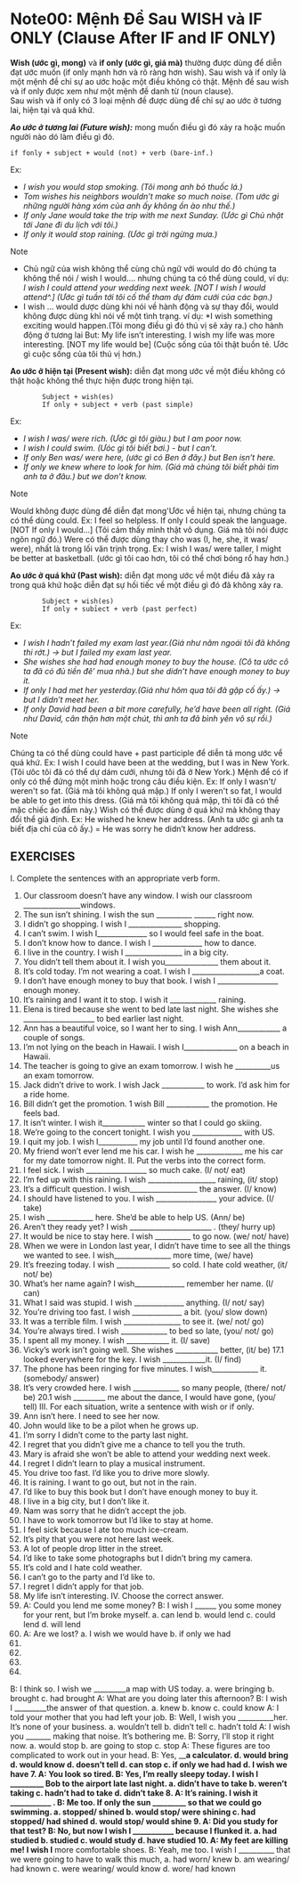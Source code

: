 # Note00: Mệnh Đề Sau WISH và IF ONLY (Clause After IF and IF ONLY)
**Wish (ước gì, mong)** và **if only (ước gì, giá mà)** thường được dùng để diễn đạt ước muốn (if only mạnh hơn và rõ ràng hơn wish). Sau wish và if only là một mệnh đề chỉ sự ao ước hoặc một điều 
không có thật. Mệnh đề sau wish và if only được xem như một mệnh đề danh từ (noun clause).<br>
Sau wish và if only có 3 loại mệnh đề được dùng để chỉ sự ao ước ở tương lai, hiện tại và quá khứ.

***Ao ước ở tương lai (Future wish):*** mong muốn điều gì đó xảy ra hoặc muốn người nào dó làm điều gì đó.
```
if fonly + subject + would (not) + verb (bare-inf.)
```
Ex: 
- *I wish you would stop smoking. (Tôi mong anh bỏ thuốc lá.)*
- *Tom wishes his neighbors wouldn’t make so much noise. (Tom ước gì những người hàng xóm của anh ấy không ồn ào như thế.)*
- *If only Jane would take the trip with me next Sunday. (Ước gì Chủ nhật tới Jane đi du lịch với tôi.)*
- *If only it would stop raining. (Ước gì trời ngừng mưa.)*

>[!NOTE]
>- Chủ ngữ của wish không thể cùng chủ ngữ với would do đó chúng ta không thể nói / wish I would.... nhưng chúng ta có thể dùng could, ví dụ:
>*I wish I could attend your wedding next week. [NOT I wish I would attend^.] (Ước gì tuần tới tôi cố thể tham dự đám cưới của các bạn.)*<br>
>- I wish ... would dược dùng khi nói về hành động và sự thay đổi, would không được dùng khỉ nói vể một tình trạng. ví dụ:
>*I wish something exciting would happen.(Tôi mong điều gì đó thú vị sẽ xảy ra.) cho hành động ở tương lai
But: My life isn’t interesting. I wish my life was more interesting. [NOT my life would be] (Cuộc sống của tôi thật buồn tẻ. Ước gì cuộc sống của tôi thú vị hơn.)

**Ao ước ở hiện tại (Present wish):** diễn đạt mong ước về một điều không có thật hoặc không thể thực hiện được trong hiện tại.
```
        Subject + wish(es)
        If only + subject + verb (past simple)
```
Ex:
- *I wish I was/ were rich. (Ước gì tôi giàu.) but I am poor now.*
- *I wish I could swim. (Ưóc gì tôi biết bơi.) - but I can’t.*
- *If only Ben was/ were here, (ước gì có Ben ở đây.) but Ben isn’t here.*
- *If only we knew where to look for him. (Giá mà chúng tôi biết phải tìm anh ta ở đâu.) but we don’t know.*

>[!NOTE]
>Would không được dùng để diễn đạt mong'Ước về hiện tại, nhưng chúng ta có thể dùng could.
Ex: I feel so helpless. If only I could speak the language. [NOT If only I would...] (Tôi cảm 
thấy mình thật vô dụng. Giá mà tôi nói được ngôn ngữ đó.) Were có thể được dùng thay 
cho was (I, he, she, it was/ were), nhất là trong lối văn trịnh trọng.
Ex: I wish I was/ were taller, I might be better at basketball.
(ước gì tôi cao hơn, tôi có thể chơi bóng rổ hay hơn.)

**Ao ước ở quá khứ (Past wish):** diễn đạt mong ước về một điều đã xảy ra trong quá khứ hoặc diễn đạt sự hối tiếc về một điều gì đó đã không xảy ra.
```
        Subject + wish(es)
        If only + subỉect + verb (past perfect)
```
Ex:
- *I wish I hadn’t failed my exam last year.(Giá như năm ngoái tôi đã không thi rớt.) -> but I failed my exam last year.*
- *She wishes she had had enough money to buy the house. (Cô ta ước cô ta đã có đủ tiền đê' mua nhà.) but she didn’t have enough money to buy it.*
- *If only I had met her yesterday.(Giá như hôm qua tôi đã gặp cố ấy.) -> but I didn’t meet her.*
- *If only David had been a bit more carefully, he’d have been all right. (Giá như David, cân thận hơn một chút, thì anh ta đã bình yên vô sự rồi.)*

>[!NOTE]
Chúng ta có thể dùng could have + past participle để diễn tả mong ước vể quá khứ.
Ex: I wish I could have been at the wedding, but I was in New York.
(Tôi ưôc tôi đã có thể dự dám cưới, nhưng tôi đã ở New York.)
Mệnh để có if only có thể đứng một mình hoặc trong câu điều kiện.
Ex: If only I wasn't/ weren't so fat. (Giá mà tôi không quá mập.)
If only I weren't so fat, I would be able to get into this dress.
(Giá mà tôi không quá mập, thì tôi đã có thể mặc chiếc áo đầm này.) Wish có thể được 
dùng ở quá khứ mà không thay đổi thể giả định.
Ex: He wished he knew her address. (Anh ta ước gì anh ta biết địa chỉ của cô ấy.) = He was 
sorry he didn’t know her address.
## EXERCISES
I. Complete the sentences with an appropriate verb form.
1. Our classroom doesn’t have any window. I wish our classroom ________________windows.
2. The sun isn’t shining. I wish the sun __________ ______ right now.
3. I didn’t go shopping. I wish I _______________ shopping.
4. I can’t swim. I wish I______________ so I would feel safe in the boat.
5. I don’t know how to dance. I wish I ______________ how to dance.
6. I live in the country. I wish I ________________ in a big city.
7. You didn’t tell them about it. I wish you_______________ them about it.
8. It’s cold today. I’m not wearing a coat. I wish I ___________________a coat.
9. I don’t have enough money to buy that book. I wish I _________________ enough money.
10. It’s raining and I want it to stop. I wish it _____________ raining.
11. Elena is tired because she went to bed late last night. She wishes she ____________________
to bed earlier last night.
12. Ann has a beautiful voice, so I want her to sing. I wish Ann____________ a couple of songs.
13. I’m not lying on the beach in Hawaii. I wish I_______________ on a beach in Hawaii.
14. The teacher is going to give an exam tomorrow. I wish he __________us an exam tomorrow.
15. Jack didn’t drive to work. I wish Jack ____________ to work. I’d ask him for a ride home.
16. Bill didn’t get the promotion. 1 wish Bill ____________ the promotion. He feels bad.
17. It isn’t winter. I wish it____________ winter so that I could go skiing.
18. We’re going to the concert tonight. I wish you ______________ with US.
19. I quit my job. I wish I___________ my job until I’d found another one.
20. My friend won’t ever lend me his car. I wish he _____________ me his car for my date
tomorrow night.
II. Put the verbs into the correct form.
1. I feel sick. I wish _________________ so much cake. (I/ not/ eat)
2. I’m fed up with this raining. I wish ___________________ raining, (it/ stop)
3. It’s a difficult question. I wish___________________ the answer. (I/ know)
4. I should have listened to you. I wish _________________ your advice. (I/ take)
5. I wish _____________ here. She’d be able to help US. (Ann/ be)
6. Aren’t they ready yet? I wish _______________________ . (they/ hurry up)
7. It would be nice to stay here. I wish __________ to go now. (we/ not/ have)
8. When we were in London last year, I didn’t have time to see all the things we
wanted to see. I wish________________ more time, (we/ have)
9. It’s freezing today. I wish _______________ so cold. I hate cold weather, (it/ not/ be)
10. What’s her name again? I wish______________ remember her name. (I/ can)
11. What I said was stupid. I wish ______________ anything. (I/ not/ say)
12. You’re driving too fast. I wish ______________ a bit. (you/ slow down)
13. It was a terrible film. I wish ________________ to see it. (we/ not/ go)
14. You’re always tired. I wish _____________ to bed so late, (you/ not/ go)
15. I spent all my money. I wish ____________ it. (I/ save)
16. Vicky’s work isn’t going well. She wishes ____________ better, (it/ be)
17.1 looked everywhere for the key. I wish ____________it. (I/ find)
18. The phone has been ringing for five minutes. I wish_____________ it. (somebody/ answer)
19. It’s very crowded here. I wish _____________ so many people, (there/ not/ be)
20.1 wish _________ me about the dance, I would have gone, (you/ tell)
III. For each situation, write a sentence with wish or if only.
1. Ann isn’t here. I need to see her now.
2. John would like to be a pilot when he grows up.
3. I’m sorry I didn’t come to the party last night.
4. I regret that you didn’t give me a chance to tell you the truth.
5. Mary is afraid she won’t be able to attend your wedding next week.
6. I regret I didn’t learn to play a musical instrument.
7. You drive too fast. I’d like you to drive more slowly.
8. It is raining. I want to go out, but not in the rain.
9. I’d like to buy this book but I don’t have enough money to buy it.
10. I live in a big city, but I don’t like it.
11. Nam was sorry that he didn’t accept the job.
12. I have to work tomorrow but I’d like to stay at home.
13. I feel sick because I ate too much ice-cream.
14. It’s pity that you were not here last week.
15. A lot of people drop litter in the street.
16. I’d like to take some photographs but I didn’t bring my camera.
17. It’s cold and I hate cold weather.
18. I can’t go to the party and I’d like to.
19. I regret I didn’t apply for that job.
20. My life isn’t interesting.
IV. Choose the correct answer.
1. A: Could you lend me some money?
B: I wish I ______ you some money for your rent, but I’m broke myself.
a. can lend b. would lend c. could lend d. will lend
2. A: Are we lost?
a. I wish we would have b. if only we had
3.
4.
5.
6.
B: I think so. I wish we _________a map with US today.
a. were bringing b. brought c. had brought
A: What are you doing later this afternoon?
B: I wish I _________the answer of that question.
a. knew b. know c. could know
A: I told your mother that you had left your job.
B: Well, I wish you __________her. It’s none of your business.
a. wouldn’t tell b. didn’t tell c. hadn’t told
A: I wish you _______ making that noise. It’s bothering me.
B: Sorry, I’ll stop it right now.
a. would stop b. are going to stop c. stop
A: These figures are too complicated to work out in your head.
B: Yes, ____________a calculator.
d. would bring
d. would know
d. doesn’t tell
d. can stop
c. if only we had had d. I wish we have
7. A: You look so tired.
B: Yes, I’m really sleepy today. I wish I _________ Bob to the airport late last night.
a. didn’t have to take b. weren’t taking c. hadn’t had to take d. didn’t take
8. A: It’s raining. I wish it ___________ .
B: Me too. If only the sun _________ so that we could go swimming.
a. stopped/ shined b. would stop/ were shining
c. had stopped/ had shined d. would stop/ would shine
9. A: Did you study for that test?
B: No, but now I wish I ___________ because I flunked it.
a. had studied b. studied c. would study d. have studied
10. A: My feet are killing me! I wish I__________ more comfortable shoes.
B: Yeah, me too. I wish I __________ that we were going to have to walk this much,
a. had worn/ knew b. am wearing/ had known
c. were wearing/ would know d. wore/ had known
